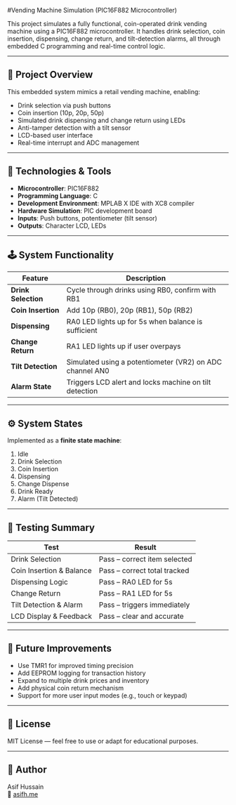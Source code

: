 #Vending Machine Simulation (PIC16F882 Microcontroller)

This project simulates a fully functional, coin-operated drink vending machine using a PIC16F882 microcontroller. It handles drink selection, coin insertion, dispensing, change return, and tilt-detection alarms, all through embedded C programming and real-time control logic.

---

## 🧠 Project Overview

This embedded system mimics a retail vending machine, enabling:
- Drink selection via push buttons
- Coin insertion (10p, 20p, 50p)
- Simulated drink dispensing and change return using LEDs
- Anti-tamper detection with a tilt sensor
- LCD-based user interface
- Real-time interrupt and ADC management

---

## 🔧 Technologies & Tools
- **Microcontroller**: PIC16F882
- **Programming Language**: C
- **Development Environment**: MPLAB X IDE with XC8 compiler
- **Hardware Simulation**: PIC development board
- **Inputs**: Push buttons, potentiometer (tilt sensor)
- **Outputs**: Character LCD, LEDs

---

## 🕹️ System Functionality

| Feature            | Description                                              |
|-------------------|----------------------------------------------------------|
| **Drink Selection** | Cycle through drinks using RB0, confirm with RB1         |
| **Coin Insertion** | Add 10p (RB0), 20p (RB1), 50p (RB2)                       |
| **Dispensing**     | RA0 LED lights up for 5s when balance is sufficient      |
| **Change Return**  | RA1 LED lights up if user overpays                       |
| **Tilt Detection** | Simulated using a potentiometer (VR2) on ADC channel AN0 |
| **Alarm State**    | Triggers LCD alert and locks machine on tilt detection  |

---

## ⚙️ System States
Implemented as a **finite state machine**:
1. Idle
2. Drink Selection
3. Coin Insertion
4. Dispensing
5. Change Dispense
6. Drink Ready
7. Alarm (Tilt Detected)

---

## 🧪 Testing Summary

| Test                          | Result                        |
|------------------------------|-------------------------------|
| Drink Selection               | Pass – correct item selected  |
| Coin Insertion & Balance     | Pass – correct total tracked  |
| Dispensing Logic             | Pass – RA0 LED for 5s         |
| Change Return                | Pass – RA1 LED for 5s         |
| Tilt Detection & Alarm       | Pass – triggers immediately   |
| LCD Display & Feedback       | Pass – clear and accurate     |

---

## 🚀 Future Improvements
- Use TMR1 for improved timing precision
- Add EEPROM logging for transaction history
- Expand to multiple drink prices and inventory
- Add physical coin return mechanism
- Support for more user input modes (e.g., touch or keypad)

---

## 📄 License
MIT License — feel free to use or adapt for educational purposes.

---

## 👤 Author
Asif Hussain    
🔗 [asifh.me](https://asifh.me/work/Embedded-System)
